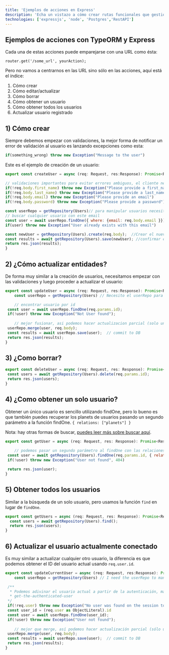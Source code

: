 ```yaml
---
title: 'Ejemplos de acciones en Express'
description: 'Echa un vistazo a cómo crear rutas funcionales que gestionen la información de tu base de datos'
technologies: ['expressjs', 'node', 'Postgres','RestAPI']
---
```


## Ejemplos de acciones con TypeORM y Express

Cada una de estas acciones puede emparejarse con una URL como ésta:

```
router.get('/some_url', yourAction);
```

Pero no vamos a centrarnos en las URL sino sólo en las acciones, aquí está el índice:

1. Cómo crear
2. Cómo editar/actualizar
3. Cómo borrar
4. Cómo obtener un usuario
5. Cómo obtener todos los usuarios
6. Actualizar usuario registrado

## 1) Cómo crear

Siempre debemos empezar con validaciones, la mejor forma de notificar un error de validación al usuario es lanzando excepciones como esta:

```js
if(something_wrong) throw new Exception("Message to the user")
```

Este es el ejemplo de creación de un usuario:

```js
export const createUser = async (req: Request, res:Response): Promise<Response> =>{

// validaciones importantes para evitar errores ambiguos, el cliente necesita entender qué ha fallado
if(!req.body.first_name) throw new Exception("Please provide a first_name")
if(!req.body.last_name) throw new Exception("Please provide a last_name")
if(!req.body.email) throw new Exception("Please provide an email")
if(!req.body.password) throw new Exception("Please provide a password")

const userRepo = getRepository(Users)// para manipular usuarios necesito el repositorio de usuarios
// buscar cualquier usuario con este email
const user = await userRepo.findOne({ where: {email: req.body.email }})
if(user) throw new Exception("User already exists with this email")

const newUser = getRepository(Users).create(req.body);  //Crear el nuevo usuario basado en el cuerpo json entrante
const results = await getRepository(Users).save(newUser); //confirmar en la base de datos
return res.json(results);
}
```

## 2) ¿Cómo actualizar entidades?

De forma muy similar a la creación de usuarios, necesitamos empezar con las validaciones y luego proceder a actualizar el usuario:

```js
export const updateUser = async (req: Request, res:Response): Promise<Response> =>{
    const userRepo = getRepository(Users) // Necesito el userRepo para gestionar usuarios

    // encontrar usuario por id
 const user = await userRepo.findOne(req.params.id); 
 if(!user) throw new Exception("Not User found");
 
    // mejor fusionar, asi podemos hacer actualizacion parcial (solo un par de propiedades)
 userRepo.merge(user, req.body); 
 const results = await userRepo.save(user);  // commit to DB 
 return res.json(results);
}
```

## 3) ¿Como borrar?

```js
export const deleteUser = async (req: Request, res: Response): Promise<Response> =>{
 const users = await getRepository(Users).delete(req.params.id);
 return res.json(users);
}
```

## 4) ¿Como obtener un solo usuario?

Obtener un único usuario es sencillo utilizando findOne, pero lo bueno es que también puedes recuperar los planets de usuarios pasando un segundo parámetro a la función findOne. `{ relations: ["planets"] }`

Nota: hay otras formas de buscar, [puedes leer más sobre buscar aquí](consultas-con-express).

```js
export const getUser = async (req: Request, res: Response): Promise<Response> =>{
 
    // podemos pasar un segundo parámetro al findOne con las relaciones extra que necesitamos
 const user = await getRepository(Users).findOne(req.params.id, { relations: ["planets"] });
 if(!user) throw new Exception("User not found", 404)

 return res.json(user);
}
```

## 5) Obtener todos los usuarios

Similar a la búsqueda de un solo usuario, pero usamos la función `find` en lugar de `findOne`.

```js
export const getUsers = async (req: Request, res: Response): Promise<Response> =>{
  const users = await getRepository(Users).find();
  return res.json(users);
}
```

## 6) Actualizar el usuario actualmente conectado

Es muy similar a actualizar cualquier otro usuario, la diferencia es que podemos obtener el ID del usuario actual usando `req.user.id`.

```js
export const updateCurrentUser = async (req: Request, res:Response): Promise<Response> =>{
    const userRepo = getRepository(Users) // I need the userRepo to manage users

 /**
  * Podemos adivinar el usuario actual a partir de la autenticación, más información sobre esto aquí:
  * get-the-authenticated-user
 */
 if(!req.user) throw new Exception("No user was found on the session token")
 const user_id = (req.user as ObjectLiteral).id
 const user = await userRepo.findOne(user_id); 
 if(!user) throw new Exception("User not found");
 
    // mejor que merge, así podemos hacer actualización parcial (sólo un par de propiedades)
 userRepo.merge(user, req.body); 
 const results = await userRepo.save(user);  // commit to DB 
 return res.json(results);
}
```
